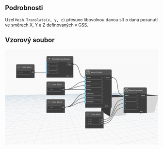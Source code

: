 ## Podrobnosti
Uzel `Mesh.Translate(x, y, z)` přesune libovolnou danou síť o daná posunutí ve směrech X, Y a Z definovaných v GSS.

## Vzorový soubor

![Example](./Autodesk.DesignScript.Geometry.Mesh.Translate(mesh.x.y.z)_img.jpg)
